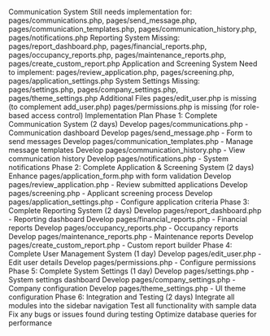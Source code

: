 Communication System
Still needs implementation for: pages/communications.php, pages/send_message.php, pages/communication_templates.php, pages/communication_history.php, pages/notifications.php
Reporting System
Missing: pages/report_dashboard.php, pages/financial_reports.php, pages/occupancy_reports.php, pages/maintenance_reports.php, pages/create_custom_report.php
Application and Screening System
Need to implement: pages/review_application.php, pages/screening.php, pages/application_settings.php
System Settings
Missing: pages/settings.php, pages/company_settings.php, pages/theme_settings.php
Additional Files
pages/edit_user.php is missing (to complement add_user.php)
pages/permissions.php is missing (for role-based access control)
Implementation Plan
Phase 1: Complete Communication System (2 days)
Develop pages/communications.php - Communication dashboard
Develop pages/send_message.php - Form to send messages
Develop pages/communication_templates.php - Manage message templates
Develop pages/communication_history.php - View communication history
Develop pages/notifications.php - System notifications
Phase 2: Complete Application & Screening System (2 days)
Enhance pages/application_form.php with form validation
Develop pages/review_application.php - Review submitted applications
Develop pages/screening.php - Applicant screening process
Develop pages/application_settings.php - Configure application criteria
Phase 3: Complete Reporting System (2 days)
Develop pages/report_dashboard.php - Reporting dashboard
Develop pages/financial_reports.php - Financial reports
Develop pages/occupancy_reports.php - Occupancy reports
Develop pages/maintenance_reports.php - Maintenance reports
Develop pages/create_custom_report.php - Custom report builder
Phase 4: Complete User Management System (1 day)
Develop pages/edit_user.php - Edit user details
Develop pages/permissions.php - Configure permissions
Phase 5: Complete System Settings (1 day)
Develop pages/settings.php - System settings dashboard
Develop pages/company_settings.php - Company configuration
Develop pages/theme_settings.php - UI theme configuration
Phase 6: Integration and Testing (2 days)
Integrate all modules into the sidebar navigation
Test all functionality with sample data
Fix any bugs or issues found during testing
Optimize database queries for performance